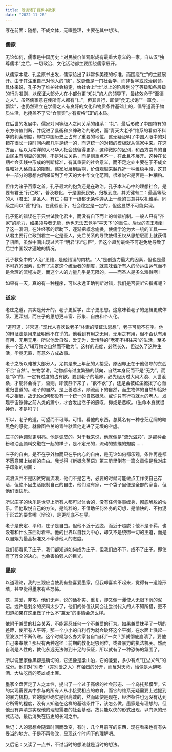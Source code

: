 ```yaml
---
title: 浅谈诸子百家中数家
date: "2022-11-26"
---
```


写在前面：随想，不成文体，无暇整理，主要在其中想法。

### 儒家

无论如何，儒家是中国历史上对民族价值观形成有最重大意义的一家。自从汉“独尊儒术”之后，一切政治、文化活动都主要围绕儒家展开。

从儒家本意、孔孟原书出发，儒家给出了非常多美德的标准，而围绕“仁”的主题展开。由于其注重自己对他人的“德”，故更像是一门社会学，而非哲学或政治纲领。具体来说，孔子为了维护社会稳定，给社会上“士”以上的阶层划分了等级和各层级的行为准则，以保证大部分人在小部分更“知礼”的人的领导下，最终效命于“至德之人”。虽然儒家意在使所有人都有“仁”，但其言行，即使“食无求饱”“一箪食、一瓢饮”，也仍然建立在学儒之人有良好的文化和物质条件基础上的，倡导道高于物质生活，也掩盖不了它“仓廪实”才有资格“知”的本质。

在后世的发展中，儒家对同等级人之间关系的维系：“礼”，最后形成了中国特有的东方价值判断，并促进了县衙和乡绅政治的形成，而“青天大老爷”维系的看似不科学的判案制度，却在中国历史上占有了重要的地位，这无疑证明了中国人眼中的对错在很长一段时间内都几乎是统一的，而这统一的对错的模板就从儒家中来。在这方面，私以为南洋的大马华人社会残留得更多，这种微妙的区别，和西方崇尚的自由民主有明显的区别，不是对立关系，而是侧重点不一，在此且不展开。这种在长期社会实践中形成的判断标准，有其重要的社会意义，而不足之处主要在于不成文性和对人格自由的限制。儒家发展到后期，价值观越来越靠近一种维稳手段，这其中一部分的思想内涵保留到了今天的大中华文化范围，很难说它是否是一种糟粕。

但作为诸子百家之首，孔子最大的抱负还是在政治。孔子本人心中的理想社会，是要有君王“行仁政”，普及教化，于是国泰民安。归根到底，其关键有二：最高等级的人（君王）是圣人，有仁；每下一级都无条件遵从上一级的旨意并以礼维系，同级之间以“德”相待。在此假设下，社会稳定是一定的，但这显然不可能实现。

孔子犯的错误在于只尝试教化君主，而没有自下而上的纠错机制。一般人只有“齐家”的能力，如果领导者无能，他也无法去竞争“平天下”的重任。后世的君王看到了这一漏洞，在注经家的帮助下，逐渐把概念偷换，使儒学沦为大一统的工具——从君主要行仁政到君主一定是圣人，先后关系的导致使得王权从思想层面上就获得了巩固，虽然中间出现过若干“明君”和“忠臣”，但这个趋势最终不可避免地导致了后世中国奴才遍地的情况。

孔子教条中的“人治”思维，是他错误的内核。“人”是创造力最大的因素，但也是最不可靠的因素，没有了决定这个统治者的制度，就意味着所有人的命运由运气而不是合理的流程决定，而这个人的力量几乎是无限的。——而圣人是多么难得啊！

如果有一天，真的有一种程序，可以永远正确判断对错，我们是否要听它指挥呢？

### 道家

老庄之道，其实是分开的。老子更哲学，庄子更思想。这意味着老子的逻辑更成体系、更深刻，而庄子的思想更丰富、形象、自由和个人化。

“道可道，非常道。”现代人喜欢说老子“朴素的辩证法思想”，老子可能不在乎。他的辩证法是用来证明他不在乎的。他看到有用之无用、无用之有用，但不否认有用有用、无用无用。所以他爱自然，爱无为，爱恬静的“老死不相往来”的生活，至多来一个圣人“辅万物之自然而不敢为”。这样的态度，必然长久，但过久了这种生活，毕竟无趣，有意外方成故事。

老子之所以难被大部分人，尤其是未上年纪的人接受，原因却正在于他倡导的东西不合“自然”。生物学讲，动物都有过度繁殖的倾向，自然本身反而不是“无为”，而是“争”的，一定有过度的占有欲。要到老子的境界，必先经历过大风大浪、人世沧桑，才能体会得了，否则，即使静下来了，“欲不欲”了，还是会被红尘撩拨了心而重归世道的。老子的自然，是上善若水，顺流而下的自然，而生物体的自然却恰好与之相反，故无论如何都没有一个统一的自然概念。或许只有行将就木的老人，发现宇宙铁律之前人类的渺小，才会发出老子的感叹，抑或是悲叹。（生命本身就很神奇，不是吗？）

所以，老子的道，可望而不可即。可惜。看他的东西，总莫名有一种苍茫辽阔的暗黑色的感觉，就像函谷关的青牛驮着他走进了无垠的空虚。

庄子的色调就更明亮。他是调皮的。对于我来说，他就像是“流光溢彩”，是那种金粉和油画颜料交融在一起的样子，是不定形的，流动的蝴蝶的翅膀……

庄子的自由，是不在乎外物而只在乎内心的自由，是无论如何都乐观，条件再差都不愿意带上枷锁的自由。我觉得《新概念英语》第三册里倒有一篇文章像是我对庄子印象的刻画：

流浪汉并不是因贫穷而流浪，他们不是乞丐，必要的时候可能做点工作使自己存活，但绝不因生活限制自己的自由。他们没有家，一个袋子里便是全部的家当，但他们很快乐。

所以庄子的快乐是世界上所有人都可以体会的，没有任何俗事缠身，彻底解脱的快乐。但他取悦自己的方法，是纯粹的，不借助任何外务的幻想，是愉快的、不拘泥于形式的耍贫嘴（辩论），是更彻底不在乎。

老子是安定、平和，庄子是自由。但他不近于洒脱，而近于超脱；他不是不羁，也没有和什么东西对着干。他的世界以自我为中心，却又不是统御一切的王道，而是以自娱为最高标准又不牵涉他人的态度。

我们都看见了庄子，我们都知道如何成为庄子，但我们放不下，成不了庄子。即使有了万全的决心，也会害怕旁人的目光。

### 墨家

以道理论，我的三观应当使我有些喜爱墨家，但我却喜欢不起来，觉得有一道隐形墙，甚至觉得墨家有些恐怖。

侠，兼爱，非攻。他们无声，说的话朴实、重复，却又像一潭使人无限下沉的泥沼。或许是剩余的资料太少了，他们的价值认同会让尝试代入的人不知所措，更不知道如果在这里做了什么不“兼爱”的事情会怎么样。

依附于兼爱的社会关系，不能容忍任何一个不兼爱的行为。如果兼爱抹平了一切的差距，使所有人平等，那一个小小的自利行为就会破坏这个平衡，在水面上溅起一层波浪并不断传递。这个时候怎么办大家各自“自利”一次？那就彻底崩溃了。要他自己来奉献？那只有两种途径：前期的教化足够到位，或者暴力的执法机关。然而自利是人性的，教化永远无法做到十足的保证，所以就有了一种恐怖的氛围了。

所以说墨家像黑帮是确切的，它还像是梁山泊，它的兼爱，多少有点“江湖义气”的成分。他们对“别者”（差别爱之人）有强烈的分开，而反对天命，恰像是大碗喝酒、大块吃肉的英雄或土匪。

墨家全盘否定了人之本性，提出了一个过于高级的社会形态、一个乌托邦模型。它的实现需要其中参与的所有人从小接受相应的教育，而它的维系无疑需要上述提到的暴力机构。它的模型确实是很高效的，然而即使是现在，经济条件也远没有达到它所需的程度，没有人知道在这样的基础条件下，该怎么做。墨家是有理想的，但他没有弄清楚实现他的理想需要的社会基础，故只能以侠的形式出现，以门派的形式活动，最后消失在历史的长河之中。

后记：人的思想会随着时间而改变，有时，几个月前写的东西，现在看来也有有失妥当的地方。于是不再修改，呈现这个时间下的理解吧。

又后记：又读了一点书，不过当时的想法就是当时的想法。
